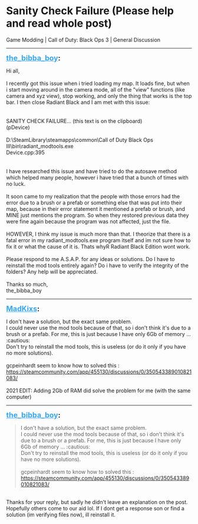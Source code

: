 # Sanity Check Failure (Please help and read whole post)
Game Modding | Call of Duty: Black Ops 3 | General Discussion

---
<strong style="font-size: 1.4em;"><span style="text-decoration: underline;text-decoration-color: #34a7f9;"><span style="color:#34a7f9;">the_bibba_boy</span></span>:</strong>

<p>Hi all,<br /><br />I recently got this issue when i tried loading my map. It loads fine, but when i start moving around in the camera mode, all of the &quot;view&quot; functions (like camera and xyz view), stop working, and only the thing that works is the top bar. I then close Radiant Black and I am met with this issue:<br /><br /><br />SANITY CHECK FAILURE... (this text is on the clipboard)<br />(pDevice)<br /><br />D:\SteamLibrary\steamapps\common\Call of Duty Black Ops III\bin\radiant_modtools.exe<br />Device.cpp:395<br /><br /><br />I have researched this issue and have tried to do the autosave method which helped many people, however i have tried that a bunch of times with no luck.<br /><br />It soon came to my realization that the people with those errors had the error due to a brush or a prefab or something else that was put into their map, because in their error statement it mentioned a prefab or brush, and MINE just mentions the program. So when they restored previous data they were fine again because the program was not affected, just the file.<br /><br />HOWEVER, I think my issue is much more than that. I theorize that there is a fatal error in my radiant_modtools.exe program itself and im not sure how to fix it or what the cause of it is. Thats whyR Radiant Black Edition wont work.<br /><br />Please respond to me A.S.A.P. for any ideas or solutions. Do I have to reinstall the mod tools entirely again? Do i have to verify the integrity of the folders? Any help will be appreciated.<br /><br />Thanks so much,<br />the_bibba_boy</p>

---
<strong style="font-size: 1.4em;"><span style="text-decoration: underline;text-decoration-color: #34a7f9;"><span style="color:#34a7f9;">MadKixs</span></span>:</strong>

<p>I don&#39;t have a solution, but the exact same problem.<br />I could never use the mod tools because of that, so i don&#39;t think it&#39;s due to a brush or a prefab. For me, this is just because I have only 6Gb of memory ... :cautious:<br />Don&#39;t try to reinstall the mod tools, this is useless (or do it only if you have no more solutions).<br /><br />gcpeinhardt seem to know how to solved this : <a href="https://steamcommunity.com/app/455130/discussions/0/350543389010821083/">https://steamcommunity.com/app/455130/discussions/0/350543389010821083/</a><br /><br />2021 EDIT: Adding 2Gb of RAM did solve the problem for me (with the same computer)</p>

---
<strong style="font-size: 1.4em;"><span style="text-decoration: underline;text-decoration-color: #34a7f9;"><span style="color:#34a7f9;">the_bibba_boy</span></span>:</strong>

<p><blockquote>I don&#39;t have a solution, but the exact same problem.<br />I could never use the mod tools because of that, so i don&#39;t think it&#39;s due to a brush or a prefab. For me, this is just because I have only 6Gb of memory ... :cautious:<br />Don&#39;t try to reinstall the mod tools, this is useless (or do it only if you have no more solutions).<br /><br />gcpeinhardt seem to know how to solved this : <a href="https://steamcommunity.com/app/455130/discussions/0/350543389010821083/">https://steamcommunity.com/app/455130/discussions/0/350543389010821083/</a><br /></blockquote><br />Thanks for your reply, but sadly he didn&#39;t leave an explanation on the post. Hopefully others come to our aid lol. If I dont get a response son or find a solution (im verifying files now), ill reinstall it.</p>
